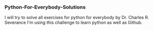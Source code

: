 ### Python-For-Everybody-Solutions
I will try to solve all exercises for python for everybody by Dr. Charles R. Severance
I'm using this challenge to learn python as well as Github.

